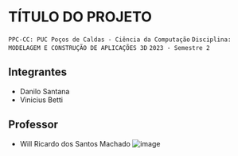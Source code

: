 # TÍTULO DO PROJETO

`PPC-CC: PUC Poços de Caldas - Ciência da Computação`
`Disciplina: MODELAGEM E CONSTRUÇÃO DE APLICAÇÕES 3D`
`2023 - Semestre 2`

## Integrantes

- Danilo Santana
- Vinicius Betti

## Professor

- Will Ricardo dos Santos Machado
![image](https://github.com/ICEI-PUC-Minas-PPC-CC/ppc-cc-2023-2-mod3d-noite-deadpool/assets/86479028/6f5413cd-3c15-4eb7-a19b-7fbbf54a5363)
